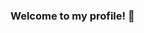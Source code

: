 ### Welcome to my profile! 👋

<!--
**branlabana/branlabana** is a ✨ _special_ ✨ repository because its `README.md` (this file) appears on your GitHub profile.



#🔭 I’m currently working on Sistema de Transporte Correctivo in radio communications' TETRA's area
#🌱 I’m currently learning ...
#👯 I’m looking to collaborate on ...
- 🤔 I’m looking for help with ...
- 💬 Ask me about ...
- 📫 How to reach me: ...
- 😄 Pronouns: ...
- ⚡ Fun fact: ...
-->
